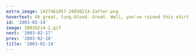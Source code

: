 ```yaml
---
extra_image: 1427461057-20030214-2after.png
hovertext: Oh great, lung-blood. Great. Well, you've ruined this shirt, so that's just lovely.
id: '2003-02-14'
image: 20030214-2.gif
next: '2003-02-17'
prev: '2003-02-10'
title: '2003-02-14'
---
```

